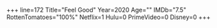 +++
line=172
Title="Feel Good"
Year=2020
Age=""
IMDb="7.5"
RottenTomatoes="100%"
Netflix=1
Hulu=0
PrimeVideo=0
Disney=0
+++

